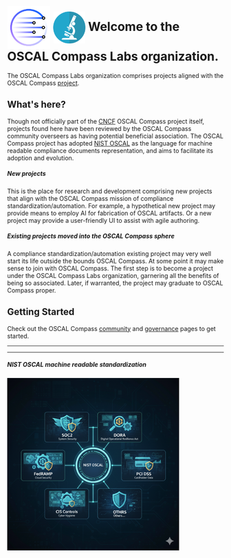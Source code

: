 # <img alt="OSCAL Compass Logo" width="100px" src="https://raw.githubusercontent.com/oscal-compass/community/main/assets/oscal-compass-color.png" style="vertical-align: middle;" /> <img alt="Microscope Image" width="75px" src="../images/microscope-3101403_1280.png" style="vertical-align: middle;" />   Welcome to the OSCAL Compass Labs organization.

The OSCAL Compass Labs organization comprises projects aligned with the OSCAL Compass [project](https://github.com/oscal-compass).

## What's here?

Though not officially part of the [CNCF](https://www.cncf.io/) OSCAL Compass project itself, projects found here have been reviewed by the OSCAL Compass community overseers as having potential beneficial association. The OSCAL Compass project has adopted [NIST OSCAL](https://pages.nist.gov/OSCAL/) as the language for machine readable compliance documents representation, and aims to facilitate its adoption and evolution.

##### New projects

This is the place for research and development comprising new projects that align with the OSCAL Compass mission of compliance standardization/automation. For example, a hypothetical new project may provide means to employ AI for fabrication of OSCAL artifacts. Or a new project may provide a user-friendly UI to assist with agile authoring.

##### Existing projects moved into the OSCAL Compass sphere

A compliance standardization/automation existing project may very well start its life outside the bounds OSCAL Compass. At some point it may make sense to join with OSCAL Compass. The first step is to become a project under the OSCAL Compass Labs organization, garnering all the benefits of being so associated. Later, if warranted, the project may graduate to OSCAL Compass proper.

## Getting Started

Check out the OSCAL Compass [community](https://github.com/oscal-compass/community/tree/main) and [governance](https://github.com/oscal-compass/community/blob/main/GOVERNANCE.md) pages to get started.

-----
-----

##### NIST OSCAL machine readable standardization

<img alt="NIST OSCAL" width="400px" src="../images/Gemini_Generated_Image_hjtpfyhjtpfyhjtp.png" style="vertical-align: middle;" />

